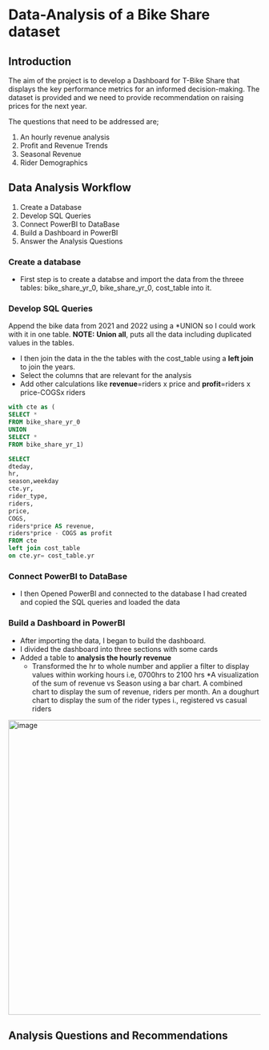 # Data-Analysis of a Bike Share dataset

## Introduction
The aim of the project is to develop a Dashboard for T-Bike Share that displays the key performance metrics for an informed decision-making.
The dataset is provided and we need to provide recommendation on raising prices for the next year.

The questions that need to be addressed are;
1. An hourly revenue analysis
2. Profit and Revenue Trends
3. Seasonal Revenue
4. Rider Demographics

## Data Analysis Workflow
1. Create a Database
2. Develop SQL Queries
3. Connect PowerBI to DataBase
4. Build a Dashboard in PowerBI
5. Answer the Analysis Questions

### Create a database
* First step is to create a databse and import the data from the threee tables: bike_share_yr_0, bike_share_yr_0, cost_table into it.
  
### Develop SQL Queries
Append the bike data from 2021 and 2022 using a *UNION so I could work with it in one table. **NOTE:** **Union all**, puts all the data including duplicated values in the tables.
* I then join the data in the the tables with the cost_table using a **left join** to join the years.
* Select the columns that are relevant for the analysis
* Add other calculations like **revenue**=riders x price and **profit**=riders x price-COGSx riders
```SQL
with cte as (
SELECT *
FROM bike_share_yr_0
UNION
SELECT *
FROM bike_share_yr_1)

SELECT 
dteday,
hr,
season,weekday
cte.yr,
rider_type,
riders,
price, 
COGS,
riders*price AS revenue,
riders*price - COGS as profit
FROM cte
left join cost_table
on cte.yr= cost_table.yr
```
### Connect PowerBI to DataBase
* I then Opened PowerBI and connected to the database I had created and copied the SQL queries and loaded the data
  
### Build a Dashboard in PowerBI
* After importing the data, I began to build the dashboard.
* I divided the dashboard into three sections with some cards
* Added a table to **analysis the hourly revenue**
  * Transformed the hr to whole number and applier a filter to display values within working hours i.e, 0700hrs to 2100 hrs
*A visualization of the sum of revenue vs Season using a bar chart.
A combined chart to display the sum of revenue, riders per month.
An a doughurt chart to display the sum of the rider types i., registered vs casual riders

<img width="589" alt="image" src="https://github.com/FaridahMut/Data-Analysis-Process-Using-SQL-PowerBI/assets/160776452/d02c31b9-06dc-4790-9b72-a37e96d281eb">

## Analysis Questions and Recommendations

   

